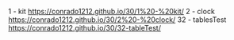 1 - kit https://conrado1212.github.io/30/1%20-%20kit/
2 - clock https://conrado1212.github.io/30/2%20-%20clock/
32 - tablesTest https://conrado1212.github.io/30/32-tableTest/
